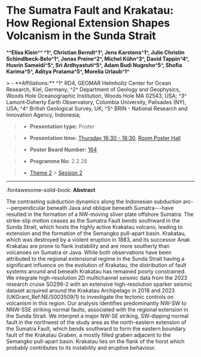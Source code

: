 # The Sumatra Fault and Krakatau: How Regional Extension Shapes Volcanism in the Sunda Strait

**^^Elisa Klein^^ ^1^, Christian Berndt^1^, Jens Karstens^1^, Julie Christin Schindlbeck-Belo^1^, Jonas Preine^2^, Michel Kühn^3^, David Tappin^4^, Husrin Sameidi^5^, Sri Ardhyastuti^5^, Adam Budi Nugroho^5^, Shofia Karima^5^, Aditya Pratama^5^, Morelia Urlaub^1^**

<!-- more -->> - **Affiliations:** ^1^ RD4, GEOMAR Helmholtz Center for Ocean Research, Kiel, Germany; ^2^ Department of Geology and Geophysics, Woods Hole Oceanographic Institution, Woods Hole MA 02543, USA; ^3^ Lamont‐Doherty Earth Observatory, Columbia University, Palisades (NY), USA; ^4^ British Geological Survey, UK; ^5^ BRIN - National Research and Innovation Agency, Indonesia;

> - **Presentation type:** Poster

> - **Presentation time:** [Thursday 16:30 - 18:30](../sessions_comparison.md#__tabbed_3_6), [Room Poster Hall](../maps_venue.md#__tabbed_1_1)

> - **Poster Board Number:** [164](../map_poster_boards.md#thursday)

> - **Programme No:** 2.2.28

> - [Theme 2](../theme2.md) > [Session 2](../sessions/session-2-2.md)

--- 

:fontawesome-solid-book: **Abstract**

The contrasting subduction dynamics along the Indonesian subduction arc---perpendicular beneath Java and oblique beneath Sumatra---have resulted in the formation of a NW-moving sliver plate offshore Sumatra. The strike-slip motion ceases as the Sumatra Fault bends southward in the Sunda Strait, which hosts the highly active Krakatau volcano, leading to extension and the formation of the Semangko pull-apart basin. Krakatau, which was destroyed by a violent eruption in 1883, and its successor Anak Krakatau are prone to flank instability and are more southerly than volcanoes on Sumatra or Java. While both observations have been attributed to the regional extensional regime in the Sunda Strait having a significant influence on the evolution of Krakatau, the distribution of fault systems around and beneath Krakatau has remained poorly constrained. We integrate high-resolution 2D multichannel seismic data from the 2023 research cruise SO299-2 with an extensive high-resolution sparker seismic dataset acquired around the Krakatau Archipelago in 2018 and 2023 (UKGrant_Ref:NE/S003509/1) to investigate the tectonic controls on volcanism in this region. Our analysis identifies predominantly NW-SW to NNW-SSE striking normal faults, associated with the regional extension in the Sunda Strait. We interpret a major NW-SE striking, SW-dipping normal fault in the northwest of the study area as the north-eastern extension of the Sumatra Fault, which bends southward to form the eastern boundary fault of the Krakatau Graben, a mostly filled graben adjacent to the Semangko pull-apart basin. Krakatau lies on the flank of the horst which probably contributes to its instability and eruptive behaviour.

